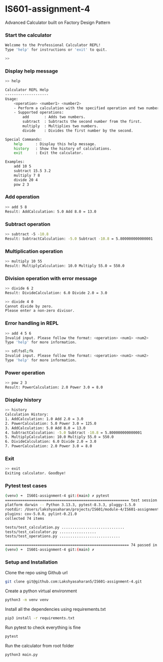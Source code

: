 # IS601-assignment-4
Advanced Calculator built on Factory Design Pattern

### Start the calculator

```bash
Welcome to the Professional Calculator REPL!
Type 'help' for instructions or 'exit' to quit.

>> 
```

### Display help message

```bash
>> help

Calculator REPL Help
--------------------
Usage:
    <operation> <number1> <number2>
    - Perform a calculation with the specified operation and two numbers.
    - Supported operations:
        add       : Adds two numbers.
        subtract  : Subtracts the second number from the first.
        multiply  : Multiplies two numbers.
        divide    : Divides the first number by the second.

Special Commands:
    help      : Display this help message.
    history   : Show the history of calculations.
    exit      : Exit the calculator.

Examples:
    add 10 5
    subtract 15.5 3.2
    multiply 7 8
    divide 20 4
    pow 2 3
```

### Add operation

```bash
>> add 5 8
Result: AddCalculation: 5.0 Add 8.0 = 13.0
```

### Subtract operation

```bash
>> subtract -5 -10.8
Result: SubtractCalculation: -5.0 Subtract -10.8 = 5.800000000000001
```

### Multiplication operation

```bash
>> multiply 10 55
Result: MultiplyCalculation: 10.0 Multiply 55.0 = 550.0
```

### Division operation with error message

```bash
>> divide 6 2
Result: DivideCalculation: 6.0 Divide 2.0 = 3.0

>> divide 4 0
Cannot divide by zero.
Please enter a non-zero divisor.
```

### Error handling in REPL 

```bash
>> add 4 5 6
Invalid input. Please follow the format: <operation> <num1> <num2>
Type 'help' for more information.

>> sdlfsdl;fk
Invalid input. Please follow the format: <operation> <num1> <num2>
Type 'help' for more information.
```

### Power operation

```bash
>> pow 2 3
Result: PowerCalculation: 2.0 Power 3.0 = 8.0
```

### Display history

```bash
>> history
Calculation History:
1. AddCalculation: 1.0 Add 2.0 = 3.0
2. PowerCalculation: 5.0 Power 3.0 = 125.0
3. AddCalculation: 5.0 Add 8.0 = 13.0
4. SubtractCalculation: -5.0 Subtract -10.8 = 5.800000000000001
5. MultiplyCalculation: 10.0 Multiply 55.0 = 550.0
6. DivideCalculation: 6.0 Divide 2.0 = 3.0
7. PowerCalculation: 2.0 Power 3.0 = 8.0
```

### Exit

```bash
>> exit
Exiting calculator. Goodbye!
```

### Pytest test cases

```bash
(venv) ➜  IS601-assignment-4 git:(main) ✗ pytest
========================================================= test session starts =========================================================
platform darwin -- Python 3.13.3, pytest-8.3.3, pluggy-1.5.0
rootdir: /Users/lakshyasaharan/projects/IS601/module-4/IS601-assignment-4
plugins: cov-5.0.0, pylint-0.21.0
collected 74 items                                                                                                                    

tests/test_calculation.py .............................                                                                         [ 39%]
tests/test_calculator.py .................                                                                                      [ 62%]
tests/test_operations.py ............................                                                                           [100%]

========================================================= 74 passed in 0.03s ==========================================================
(venv) ➜  IS601-assignment-4 git:(main) ✗ 


```


### Setup and Installation

Clone the repo using Github url

```bash 
git clone git@github.com:Lakshyasaharan5/IS601-assignment-4.git
```

Create a python virtual environment

```bash
python3 -m venv venv
```

Install all the dependencies using requirements.txt

```bash
pip3 install -r requirements.txt
```

Run pytest to check everything is fine

```bash
pytest
```

Run the calculator from root folder

```bash
python3 main.py
```